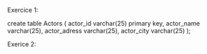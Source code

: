Exercice 1: 

create table Actors (
actor_id varchar(25) primary key,
actor_name varchar(25),
actor_adress varchar(25),
actor_city varchar(25)
);


Exerice 2: 
